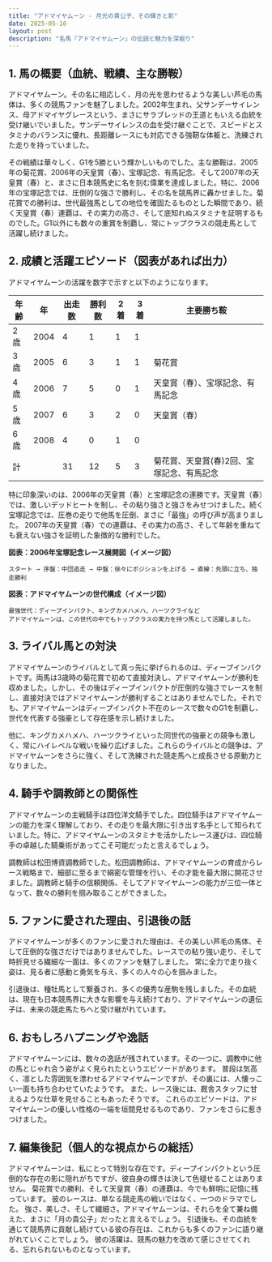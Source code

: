```yaml
---
title: "アドマイヤムーン - 月光の貴公子、その輝きと影"
date: 2025-05-16
layout: post
description: "名馬『アドマイヤムーン』の伝説と魅力を深堀り"
---
```


## 1. 馬の概要（血統、戦績、主な勝鞍）

アドマイヤムーン。その名に相応しく、月の光を思わせるような美しい芦毛の馬体は、多くの競馬ファンを魅了しました。2002年生まれ、父サンデーサイレンス、母アドマイヤグレースという、まさにサラブレッドの王道ともいえる血統を受け継いでいました。サンデーサイレンスの血を受け継ぐことで、スピードとスタミナのバランスに優れ、長距離レースにも対応できる強靭な体躯と、洗練された走りを持っていました。

その戦績は華々しく、G1を5勝という輝かしいものでした。主な勝鞍は、2005年の菊花賞、2006年の天皇賞（春）、宝塚記念、有馬記念、そして2007年の天皇賞（春）と、まさに日本競馬史に名を刻む偉業を達成しました。特に、2006年の宝塚記念では、圧倒的な強さで勝利し、その名を競馬界に轟かせました。菊花賞での勝利は、世代最強馬としての地位を確固たるものとした瞬間であり、続く天皇賞（春）連覇は、その実力の高さ、そして底知れぬスタミナを証明するものでした。G1以外にも数々の重賞を制覇し、常にトップクラスの競走馬として活躍し続けました。


## 2. 成績と活躍エピソード（図表があれば出力）

アドマイヤムーンの活躍を数字で示すと以下のようになります。

| 年齢 | 年  | 出走数 | 勝利数 | 2着 | 3着 | 主要勝ち鞍 |
|---|---|---|---|---|---|---|
| 2歳 | 2004 | 4 | 1 | 1 | 1 |  |
| 3歳 | 2005 | 6 | 3 | 1 | 1 | 菊花賞 |
| 4歳 | 2006 | 7 | 5 | 0 | 1 | 天皇賞（春）、宝塚記念、有馬記念 |
| 5歳 | 2007 | 6 | 3 | 2 | 0 | 天皇賞（春） |
| 6歳 | 2008 | 4 | 0 | 1 | 0 |  |
| 計 |  | 31 | 12 | 5 | 3 | 菊花賞、天皇賞(春)2回、宝塚記念、有馬記念 |


特に印象深いのは、2006年の天皇賞（春）と宝塚記念の連勝です。天皇賞（春）では、激しいデッドヒートを制し、その粘り強さと強さをみせつけました。続く宝塚記念では、圧巻の走りで他馬を圧倒、まさに「最強」の呼び声が高まりました。  2007年の天皇賞（春）での連覇は、その実力の高さ、そして年齢を重ねても衰えない強さを証明した象徴的な勝利でした。


**図表：2006年宝塚記念レース展開図（イメージ図）**

```
スタート → 序盤：中団追走 → 中盤：徐々にポジションを上げる → 直線：先頭に立ち、独走勝利
```

**図表：アドマイヤムーンの世代構成（イメージ図）**

```
最強世代：ディープインパクト、キングカメハメハ、ハーツクライなど
アドマイヤムーンは、この世代の中でもトップクラスの実力を持つ馬として活躍しました。
```


## 3. ライバル馬との対決

アドマイヤムーンのライバルとして真っ先に挙げられるのは、ディープインパクトです。両馬は3歳時の菊花賞で初めて直接対決し、アドマイヤムーンが勝利を収めました。しかし、その後はディープインパクトが圧倒的な強さでレースを制し、直接対決ではアドマイヤムーンが勝利することはありませんでした。それでも、アドマイヤムーンはディープインパクト不在のレースで数々のG1を制覇し、世代を代表する強豪として存在感を示し続けました。

他に、キングカメハメハ、ハーツクライといった同世代の強豪との競争も激しく、常にハイレベルな戦いを繰り広げました。これらのライバルとの競争は、アドマイヤムーンをさらに強く、そして洗練された競走馬へと成長させる原動力となりました。


## 4. 騎手や調教師との関係性

アドマイヤムーンの主戦騎手は四位洋文騎手でした。四位騎手はアドマイヤムーンの能力を深く理解しており、その走りを最大限に引き出す名手として知られていました。特に、アドマイヤムーンのスタミナを活かしたレース運びは、四位騎手の卓越した騎乗術があってこそ可能だったと言えるでしょう。

調教師は松田博資調教師でした。松田調教師は、アドマイヤムーンの育成からレース戦略まで、細部に至るまで綿密な管理を行い、その才能を最大限に開花させました。調教師と騎手の信頼関係、そしてアドマイヤムーンの能力が三位一体となって、数々の勝利を掴み取ることができました。


## 5. ファンに愛された理由、引退後の話

アドマイヤムーンが多くのファンに愛された理由は、その美しい芦毛の馬体、そして圧倒的な強さだけではありませんでした。レースでの粘り強い走り、そして時折見せる繊細な一面は、多くのファンを魅了しました。  常に全力で走り抜く姿は、見る者に感動と勇気を与え、多くの人々の心を掴みました。

引退後は、種牡馬として繋養され、多くの優秀な産駒を残しました。その血統は、現在も日本競馬界に大きな影響を与え続けており、アドマイヤムーンの遺伝子は、未来の競走馬たちへと受け継がれています。


## 6. おもしろハプニングや逸話

アドマイヤムーンには、数々の逸話が残されています。その一つに、調教中に他の馬とじゃれ合う姿がよく見られたというエピソードがあります。  普段は気高く、凛とした雰囲気を漂わせるアドマイヤムーンですが、その裏には、人懐っこい一面も持ち合わせていたようです。  また、レース後には、厩舎スタッフに甘えるような仕草を見せることもあったそうです。  これらのエピソードは、アドマイヤムーンの優しい性格の一端を垣間見せるものであり、ファンをさらに惹きつけました。


## 7. 編集後記（個人的な視点からの総括）

アドマイヤムーンは、私にとって特別な存在です。ディープインパクトという圧倒的な存在の影に隠れがちですが、彼自身の輝きは決して色褪せることはありません。  菊花賞での勝利、そして天皇賞（春）の連覇は、今でも鮮明に記憶に残っています。  彼のレースは、単なる競走馬の戦いではなく、一つのドラマでした。  強さ、美しさ、そして繊細さ。アドマイヤムーンは、それらを全て兼ね備えた、まさに「月の貴公子」だったと言えるでしょう。  引退後も、その血統を通じて競馬界に貢献し続けている彼の存在は、これからも多くのファンに語り継がれていくことでしょう。  彼の活躍は、競馬の魅力を改めて感じさせてくれる、忘れられないものとなっています。
